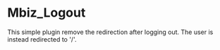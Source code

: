# Mbiz_Logout
This simple plugin remove the redirection after logging out. The user is
instead redirected to '/'.
